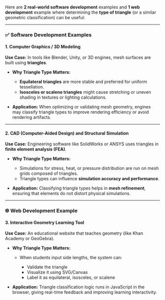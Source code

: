 Here are **2 real-world software development** examples and **1 web development** example where determining the **type of triangle** (or a similar geometric classification) can be useful:

---

### ✅ **Software Development Examples**

#### **1. Computer Graphics / 3D Modeling**

**Use Case:** In tools like Blender, Unity, or 3D engines, mesh surfaces are built using **triangles**.

* **Why Triangle Type Matters:**

  * **Equilateral triangles** are more stable and preferred for uniform tessellation.
  * **Isosceles or scalene triangles** might cause stretching or uneven shading in textures or lighting calculations.
* **Application:** When optimizing or validating mesh geometry, engines may classify triangle types to improve rendering efficiency or avoid rendering artifacts.

---

#### **2. CAD (Computer-Aided Design) and Structural Simulation**

**Use Case:** Engineering software like SolidWorks or ANSYS uses triangles in **finite element analysis (FEA)**.

* **Why Triangle Type Matters:**

  * Simulations for stress, heat, or pressure distribution are run on mesh grids composed of triangles.
  * Triangle types can influence **simulation accuracy and performance**.
* **Application:** Classifying triangle types helps in **mesh refinement**, ensuring that elements do not distort physical simulations.

---

### 🌐 **Web Development Example**

#### **3. Interactive Geometry Learning Tool**

**Use Case:** An educational website that teaches geometry (like Khan Academy or GeoGebra).

* **Why Triangle Type Matters:**

  * When students input side lengths, the system can:

    * Validate the triangle
    * Visualize it using SVG/Canvas
    * Label it as equilateral, isosceles, or scalene
* **Application:** Triangle classification logic runs in JavaScript in the browser, giving real-time feedback and improving learning interactivity.
